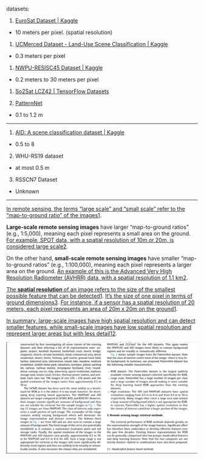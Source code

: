 datasets:

1. [EuroSat Dataset | Kaggle](https://www.kaggle.com/datasets/apollo2506/eurosat-dataset/data)
- 10 meters per pixel. (spatial resolution)
1. [UCMerced Dataset - Land-Use Scene Classification | Kaggle](https://www.kaggle.com/datasets/apollo2506/landuse-scene-classification/data)
- 0.3 meters per pixel
1. [NWPU-RESISC45 Dataset | Kaggle](https://www.kaggle.com/datasets/happyyang/nwpu-data-set)
- 0.2 meters to 30 meters per pixel
1. [So2Sat LCZ42 | TensorFlow Datasets](https://www.tensorflow.org/datasets/catalog/so2sat)

2. [PatternNet](https://sites.google.com/view/zhouwx/dataset?authuser=0)
- 0.1 to 1.2 m

----

1. [AID: A scene classification dataset | Kaggle](https://www.kaggle.com/datasets/jiayuanchengala/aid-scene-classification-datasets)
- 0.5 to 8
2. WHU-RS19 dataset
- at most 0.5 m
3. RSSCN7 Dataset
- Unknown

-------

[In remote sensing, the terms “large scale” and “small scale” refer to the “map-to-ground ratio” of the images](https://natural-resources.canada.ca/maps-tools-and-publications/satellite-imagery-and-air-photos/tutorial-fundamentals-remote-sensing/satellites-and-sensors/spatial-resolution-pixel-size-and-scale/9407)[1](https://natural-resources.canada.ca/maps-tools-and-publications/satellite-imagery-and-air-photos/tutorial-fundamentals-remote-sensing/satellites-and-sensors/spatial-resolution-pixel-size-and-scale/9407).

**Large-scale remote sensing images** have larger “map-to-ground ratios” (e.g., 1:5,000), meaning each pixel represents a small area on the ground. [For example, SPOT data, with a spatial resolution of 10m or 20m, is considered large scale](https://gisrsstudy.com/remote-sensing-resolution/)[2](https://gisrsstudy.com/remote-sensing-resolution/).

On the other hand, **small-scale remote sensing images** have smaller “map-to-ground ratios” (e.g., 1:100,000), meaning each pixel represents a larger area on the ground. [An example of this is the Advanced Very High Resolution Radiometer (AVHRR) data, with a spatial resolution of 1.1 km](https://gisrsstudy.com/remote-sensing-resolution/)[2](https://gisrsstudy.com/remote-sensing-resolution/).

[The **spatial resolution** of an image refers to the size of the smallest possible feature that can be detected](https://natural-resources.canada.ca/maps-tools-and-publications/satellite-imagery-and-air-photos/tutorial-fundamentals-remote-sensing/satellites-and-sensors/spatial-resolution-pixel-size-and-scale/9407)[1](https://natural-resources.canada.ca/maps-tools-and-publications/satellite-imagery-and-air-photos/tutorial-fundamentals-remote-sensing/satellites-and-sensors/spatial-resolution-pixel-size-and-scale/9407). [It’s the size of one pixel in terms of ground dimensions](https://www.amnh.org/content/download/74353/1391447/file/ScaleAndResolution_Final.pdf)[3](https://www.amnh.org/content/download/74353/1391447/file/ScaleAndResolution_Final.pdf). [For instance, if a sensor has a spatial resolution of 20 meters, each pixel represents an area of 20m x 20m on the ground](https://natural-resources.canada.ca/maps-tools-and-publications/satellite-imagery-and-air-photos/tutorial-fundamentals-remote-sensing/satellites-and-sensors/spatial-resolution-pixel-size-and-scale/9407)[1](https://natural-resources.canada.ca/maps-tools-and-publications/satellite-imagery-and-air-photos/tutorial-fundamentals-remote-sensing/satellites-and-sensors/spatial-resolution-pixel-size-and-scale/9407).

[In summary, large-scale images have high spatial resolution and can detect smaller features, while small-scale images have low spatial resolution and represent larger areas but with less detail](https://natural-resources.canada.ca/maps-tools-and-publications/satellite-imagery-and-air-photos/tutorial-fundamentals-remote-sensing/satellites-and-sensors/spatial-resolution-pixel-size-and-scale/9407)[1](https://natural-resources.canada.ca/maps-tools-and-publications/satellite-imagery-and-air-photos/tutorial-fundamentals-remote-sensing/satellites-and-sensors/spatial-resolution-pixel-size-and-scale/9407)[2](https://gisrsstudy.com/remote-sensing-resolution/).

![](assets/2024-01-23-22-28-22-image.png)
